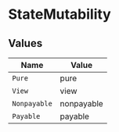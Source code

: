 # StateMutability


## Values

| Name         | Value        |
| ------------ | ------------ |
| `Pure`       | pure         |
| `View`       | view         |
| `Nonpayable` | nonpayable   |
| `Payable`    | payable      |